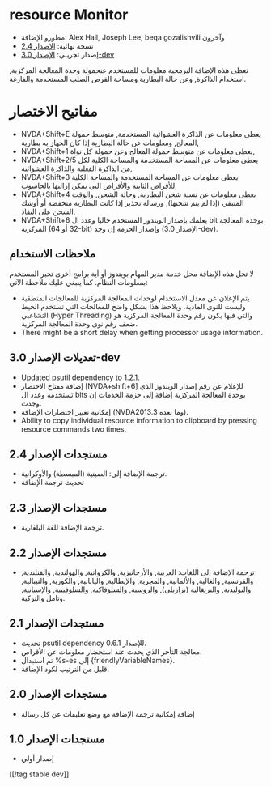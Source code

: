 # resource Monitor #

* مطورو الإضافة: Alex Hall, Joseph Lee, beqa gozalishvili وآخرون
* نسخة نهائية: [الإصدار 2.4][1]
* إصدار تجريبي: [الإصدار 3.0-dev][2]

تعطي هذه الإضافة البرمجية معلومات للمستخدم عنحمولة وحدة المعالجة المركزية,
استخدام الذاكرة, وعن حالة البطارية ومساحة القرص الصلب المستخدمة والفارغة.

# مفاتيح الاختصار #

* NVDA+Shift+E يعطي معلومات عن الذاكرة العشوائية المستخدمة, متوسط حمولة
  المعالج, ومعلومات عن حالة البطارية إذا كان الجهاز به بطارية,
* NVDA+Shift+1 يعطي معلومات عن متوسط حمولة المعالج وعن حمولة كل نواة,
* NVDA+Shift+2/5 يعطي معلومات عن المساحة المستخدمة والمساحة الكلية لكل من
  الذاكرة الفعلية والذاكرة العشوائية,
* NVDA+Shift+3 يعطي معلومات عن المساحة المستخدمة والمساحة الكلية للأقراص
  الثابتة والأقراص التي يمكن إزالتها بالحاسوب,
* NVDA+Shift+4 يعطي معلومات عن نسبة شحن البطارية, وحالة الشحن, والوقت
  المتبقي (إذا لم يتم شحنها), ورسالة تحذير إذا كانت البطارية منخفضة أو أوشك
  الشحن على النفاذ,
* NVDA+Shift+6 يعلمك بإصدار الويندوز المستخدم حاليا وعدد ال bit بوحدة
  المعالجة المركزية (32 أو 64-bit)  وإصدار الحزمة إن وجد (الإصدار 3.0-dev).

## ملاحظات الاستخدام ##

لا تحل هذه الإضافة محل خدمة مدير المهام بويندوز أو أية برامج أخرى تخبر
المستخدم بمعلومات النظام. كما ينبغي عليك ملاحظة الآتي:

* يتم الإعلان عن معدل الاستخدام لوحدات المعالجة المركزية للمعالجات المنطقية
  وليست للنوى المادية. ويلاحظ هذا بشكل واضح للمعالجات التي تستخدم الخيط
  التشاعبي (Hyper Threading) والتي فيها يكون رقم وحدة المعالجة المركزية هو
  ضعف رقم نوى وحدة المعالجة المركزية. 
* There might be a short delay when getting processor usage information.

## تعديلات الإصدار 3.0-dev ##

* Updated psutil dependency to 1.2.1.
* إضافة مفتاح الاختصار [NVDA+shift+6] للإعلام عن رقم إصدار الويندوز الذي
  تستخدمه وعدد ال bits بوحدة المعالجة المركزية إضافة إلى حزمة الخدمات إن
  وجدت.
* إمكانية تغيير اختصارات الإضافة (NVDA2013.3 وما بعده).
* Ability to copy individual resource information to clipboard by pressing
  resource commands two times.

## مستجدات الإصدار 2.4 ##

* ترجمة الإضافة إلى: الصينية (المبسطة) والأوكرانية.
* تحديث ترجمة الإضافة

## مستجدات الإصدار 2.3 ##

* ترجمة الإضافة للغة البلغارية.

## مستجدات الإصدار 2.2 ##

* ترجمة الإضافة إلى اللغات: العربية, والأرجانيزية, والكرواتية, والهولندية,
  والفنلندية, والفرنسية, والغالية, والألمانية, والمجرية, والإيطالية,
  واليابانية, والكورية, والنيبالية, والبولندية, والبرتغالية (برازيلي),
  والروسية, والسلوفاكية, والسلوفينية, والإسبانية, وتامل والتركية.

## مستجدات الإصدار 2.1 ##

* تحديث psutil dependency للإصدار 0.6.1.
* معالجة التأخر الذي يحدث عند استحضار معلومات عن الأقراص.
* تم استبدال %s-es إلى {friendlyVariableNames}.
* قليل من الترتيب لكود الإضافة.

## مستجدات الإصدار 2.0 ##

* إضافة إمكانية ترجمة الإضافة مع وضع تعليقات عن كل رسالة

## مستجدات الإصدار 1.0 ##

* إصدار أولي

[[!tag stable dev]]

[1]: http://addons.nvda-project.org/files/get.php?file=rm

[2]: http://addons.nvda-project.org/files/get.php?file=rm-dev
